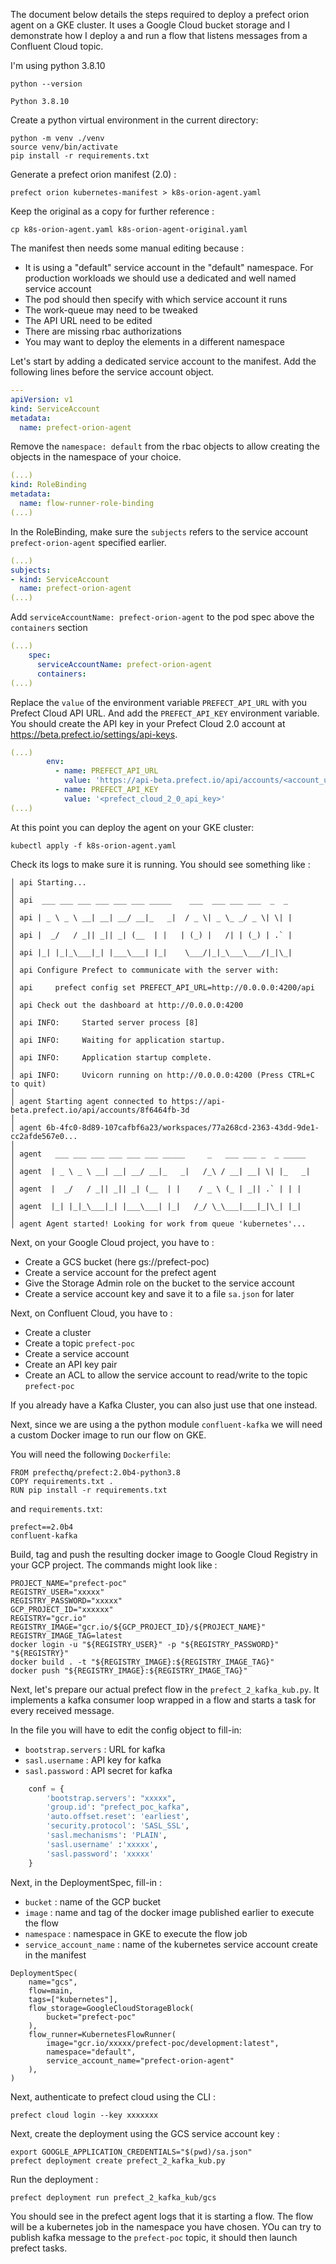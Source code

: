 The document below details the steps required to deploy a prefect orion agent on a GKE cluster. It uses
a Google Cloud bucket storage and I demonstrate how I deploy a and run a flow that listens messages from a Confluent
Cloud topic.

I'm using python 3.8.10

```shell
python --version
```
```text
Python 3.8.10
```

Create a python virtual environment in the current directory:

```shell
python -m venv ./venv
source venv/bin/activate
pip install -r requirements.txt
```

Generate a prefect orion manifest (2.0) : 

```shell
prefect orion kubernetes-manifest > k8s-orion-agent.yaml
```

Keep the original as a copy for further reference : 
```shell
cp k8s-orion-agent.yaml k8s-orion-agent-original.yaml
```

The manifest then needs some manual editing because : 

- It is using a "default" service account in the "default" namespace.
  For production workloads we should use a dedicated and well named service account 
- The pod should then specify with which service account it runs
- The work-queue may need to be tweaked
- The API URL need to be edited
- There are missing rbac authorizations
- You may want to deploy the elements in a different namespace


Let's start by adding a dedicated service account to the manifest.
Add the following lines before the service account object.
```yaml
---
apiVersion: v1
kind: ServiceAccount
metadata:
  name: prefect-orion-agent
```

Remove the `namespace: default` from the rbac objects to allow creating 
the objects in the namespace of your choice.

```yaml 
(...)
kind: RoleBinding
metadata:
  name: flow-runner-role-binding
(...)
```

In the RoleBinding, make sure the `subjects` refers to the service account `prefect-orion-agent` specified earlier.

```yaml 
(...)
subjects:
- kind: ServiceAccount
  name: prefect-orion-agent
(...)
```


Add `serviceAccountName: prefect-orion-agent` to the pod spec above the `containers` section

```yaml 
(...)
    spec:
      serviceAccountName: prefect-orion-agent
      containers:
(...)
```

Replace the `value` of the environment variable `PREFECT_API_URL` with you Prefect Cloud API URL.
And add the `PREFECT_API_KEY` environment variable. 
You should create the API key in your Prefect Cloud 2.0 account at https://beta.prefect.io/settings/api-keys.

```yaml 
(...)
        env:
          - name: PREFECT_API_URL
            value: 'https://api-beta.prefect.io/api/accounts/<account_uuid>/workspaces/<workspace_uuid>'
          - name: PREFECT_API_KEY
            value: '<prefect_cloud_2_0_api_key>'
(...)
```

At this point you can deploy the agent on your GKE cluster: 

```shell
kubectl apply -f k8s-orion-agent.yaml
```

Check its logs to make sure it is running. You should see something like :

```text
│ api Starting...                                                                                                                                                                                                                            │
│ api  ___ ___ ___ ___ ___ ___ _____    ___  ___ ___ ___  _  _                                                                                                                                                                               │
│ api | _ \ _ \ __| __| __/ __|_   _|  / _ \| _ \_ _/ _ \| \| |                                                                                                                                                                              │
│ api |  _/   / _|| _|| _| (__  | |   | (_) |   /| | (_) | .` |                                                                                                                                                                              │
│ api |_| |_|_\___|_| |___\___| |_|    \___/|_|_\___\___/|_|\_|                                                                                                                                                                              │
│ api Configure Prefect to communicate with the server with:                                                                                                                                                                                 │
│ api     prefect config set PREFECT_API_URL=http://0.0.0.0:4200/api                                                                                                                                                                         │
│ api Check out the dashboard at http://0.0.0.0:4200                                                                                                                                                                                         │
│ api INFO:     Started server process [8]                                                                                                                                                                                                   │
│ api INFO:     Waiting for application startup.                                                                                                                                                                                             │
│ api INFO:     Application startup complete.                                                                                                                                                                                                │
│ api INFO:     Uvicorn running on http://0.0.0.0:4200 (Press CTRL+C to quit)                                                                                                                                                                │
│ agent Starting agent connected to https://api-beta.prefect.io/api/accounts/8f6464fb-3d                                                                                                                                                     │
│ agent 6b-4fc0-8d89-107cafbf6a23/workspaces/77a268cd-2363-43dd-9de1-cc2afde567e0...                                                                                                                                                         │
│ agent   ___ ___ ___ ___ ___ ___ _____     _   ___ ___ _  _ _____                                                                                                                                                                           │
│ agent  | _ \ _ \ __| __| __/ __|_   _|   /_\ / __| __| \| |_   _|                                                                                                                                                                          │
│ agent  |  _/   / _|| _|| _| (__  | |    / _ \ (_ | _|| .` | | |                                                                                                                                                                            │
│ agent  |_| |_|_\___|_| |___\___| |_|   /_/ \_\___|___|_|\_| |_|                                                                                                                                                                            │
│ agent Agent started! Looking for work from queue 'kubernetes'... 
```


Next, on your Google Cloud project, you have to : 
- Create a GCS bucket (here gs://prefect-poc)
- Create a service account for the prefect agent
- Give the Storage Admin role on the bucket to the service account
- Create a service account key and save it to a file `sa.json` for later

Next, on Confluent Cloud, you have to : 
- Create a cluster
- Create a topic `prefect-poc`
- Create a service account
- Create an API key pair
- Create an ACL to allow the service account to read/write to the topic `prefect-poc`

If you already have a Kafka Cluster, you can also just use that one instead.

Next, since we are using a the python module `confluent-kafka` 
we will need a custom Docker image to run our flow on GKE.

You will need the following `Dockerfile`: 

``` 
FROM prefecthq/prefect:2.0b4-python3.8
COPY requirements.txt .
RUN pip install -r requirements.txt
``` 

and `requirements.txt`:
``` 
prefect==2.0b4
confluent-kafka
``` 

Build, tag and push the resulting docker image to Google Cloud Registry in your GCP project.
The commands might look like : 
```
PROJECT_NAME="prefect-poc"
REGISTRY_USER="xxxxx"
REGISTRY_PASSWORD="xxxxx"
GCP_PROJECT_ID="xxxxxx"
REGISTRY="gcr.io"
REGISTRY_IMAGE="gcr.io/${GCP_PROJECT_ID}/${PROJECT_NAME}"
REGISTRY_IMAGE_TAG=latest
docker login -u "${REGISTRY_USER}" -p "${REGISTRY_PASSWORD}" "${REGISTRY}"
docker build . -t "${REGISTRY_IMAGE}:${REGISTRY_IMAGE_TAG}"
docker push "${REGISTRY_IMAGE}:${REGISTRY_IMAGE_TAG}"
```


Next, let's prepare our actual prefect flow in the `prefect_2_kafka_kub.py`.
It implements a kafka consumer loop wrapped in a flow and starts a task for every received message. 

In the file you will have to edit the config object to fill-in:
- `bootstrap.servers` : URL for kafka
- `sasl.username` : API key for kafka
- `sasl.password` : API secret for kafka

```python
    conf = {
        'bootstrap.servers': "xxxxx",
        'group.id': "prefect_poc_kafka",
        'auto.offset.reset': 'earliest',
        'security.protocol': 'SASL_SSL',
        'sasl.mechanisms': 'PLAIN',
        'sasl.username' :'xxxxx',
        'sasl.password': 'xxxxx'
    }
```

Next, in the DeploymentSpec, fill-in : 
- `bucket` : name of the GCP bucket
- `image` : name and tag of the docker image published earlier to execute the flow
- `namespace` : namespace in GKE to execute the flow job
- `service_account_name` : name of the kubernetes service account create in the manifest

```
DeploymentSpec(
    name="gcs",
    flow=main,
    tags=["kubernetes"],
    flow_storage=GoogleCloudStorageBlock(
        bucket="prefect-poc"
    ),
    flow_runner=KubernetesFlowRunner(
        image="gcr.io/xxxxx/prefect-poc/development:latest",
        namespace="default",
        service_account_name="prefect-orion-agent"
    ),
)
```

Next, authenticate to prefect cloud using the CLI : 
```shell
prefect cloud login --key xxxxxxx
```


Next, create the deployment using the GCS service account key : 

```shell
export GOOGLE_APPLICATION_CREDENTIALS="$(pwd)/sa.json"
prefect deployment create prefect_2_kafka_kub.py
```

Run the deployment : 
```
prefect deployment run prefect_2_kafka_kub/gcs
```

You should see in the prefect agent logs that it is starting a flow.
The flow will be a kubernetes job in the namespace you have chosen.
YOu can try to publish kafka message to the `prefect-poc` topic, it should then launch prefect tasks.
